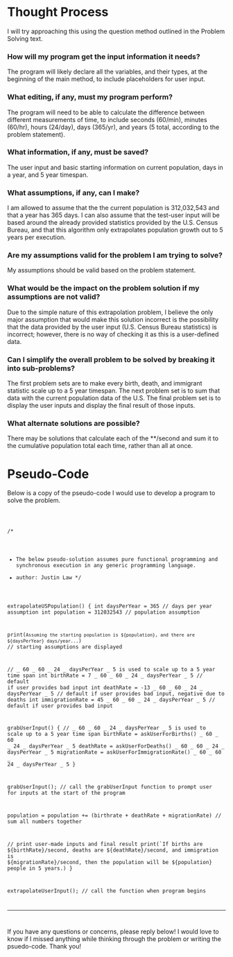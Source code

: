 # Thought Process

I will try approaching this using the question method outlined in the Problem Solving text.

### How will my program get the input information it needs?

The program will likely declare all the variables, and their types, at the beginning of the main method, to include placeholders for user input.

### What editing, if any, must my program perform?

The program will need to be able to calculate the difference between different measurements of time, to include seconds (60/min), minutes (60/hr), hours (24/day), days (365/yr), and years (5 total, according to the problem statement).

### What information, if any, must be saved?

The user input and basic starting information on current population, days in a year, and 5 year timespan.

### What assumptions, if any, can I make?

I am allowed to assume that the the current population is 312,032,543 and that a year has 365 days. I can also assume that the test-user input will be based around the already provided statistics provided by the U.S. Census Bureau, and that this algorithm only extrapolates population growth out to 5 years per execution.

### Are my assumptions valid for the problem I am trying to solve?

My assumptions should be valid based on the problem statement.

### What would be the impact on the problem solution if my assumptions are not valid?

Due to the simple nature of this extrapolation problem, I believe the only major assumption that would make this solution incorrect is the possibility that the data provided by the user input (U.S. Census Bureau statistics) is incorrect; however, there is no way of checking it as this is a user-defined data.

### Can I simplify the overall problem to be solved by breaking it into sub-problems?

The first problem sets are to make every birth, death, and immigrant statistic scale up to a 5 year timespan. The next problem set is to sum that data with the current population data of the U.S. The final problem set is to display the user inputs and display the final result of those inputs.

### What alternate solutions are possible?

There may be solutions that calculate each of the \*\*/second and sum it to the cumulative population total each time, rather than all at once.

# Pseudo-Code

Below is a copy of the pseudo-code I would use to develop a program to solve the problem.

## <code>

/\*

- The below pseudo-solution assumes pure functional programming and synchronous execution in any generic programming language.
- author: Justin Law
  \*/

extrapolateUSPopulation()
{
int daysPerYear = 365 // days per year assumption
int population = 312032543 // population assumption

print(`Assuming the starting population is ${population}, and there are ${daysPerYear} days/year...`) // starting assumptions are displayed

// _ 60 _ 60 _ 24 _ daysPerYear _ 5 is used to scale up to a 5 year time span
int birthRate = 7 _ 60 _ 60 _ 24 _ daysPerYear _ 5 // default if user provides bad input
int deathRate = -13 _ 60 _ 60 _ 24 _ daysPerYear _ 5 // default if user provides bad input, negative due to deaths
int immigrationRate = 45 _ 60 _ 60 _ 24 _ daysPerYear _ 5 // default if user provides bad input

grabUserInput()
{
// _ 60 _ 60 _ 24 _ daysPerYear _ 5 is used to scale up to a 5 year time span
birthRate = askUserForBirths() _ 60 _ 60 _ 24 _ daysPerYear _ 5
deathRate = askUserForDeaths() _ 60 _ 60 _ 24 _ daysPerYear _ 5
migrationRate = askUserForImmigrationRate() _ 60 _ 60 _ 24 _ daysPerYear _ 5
}

grabUserInput(); // call the grabUserInput function to prompt user for inputs at the start of the program

population = population += (birthrate + deathRate + migrationRate) // sum all numbers together

// print user-made inputs and final result
print(`If births are ${birthRate}/second, deaths are ${deathRate}/second, and immigration is ${migrationRate}/second, then the population will be ${population} people in 5 years.)
}

extrapolateUserInput(); // call the function when program begins

---

</code>

If you have any questions or concerns, please reply below! I would love to know if I missed anything while thinking through the problem or writing the psuedo-code. Thank you!
